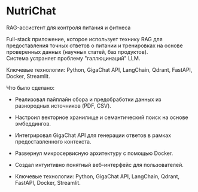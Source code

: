 # NutriChat
RAG-ассистент для контроля питания и фитнеса

Full-stack приложение, которое использует технику RAG для предоставления точных ответов о питании и тренировках на основе проверенных данных (научных статей, баз продуктов).  
Система устраняет проблему "галлюцинаций" LLM.



Ключевые технологии: Python, GigaChat API, LangChain, Qdrant, FastAPI, Docker, Streamlit.

Что было сделано:

- Реализовал пайплайн сбора и предобработки данных из разнородных источников (PDF, CSV).

- Настроил векторное хранилище и семантический поиск на основе эмбеддингов.

- Интегрировал GigaChat API для генерации ответов в рамках предоставленного контекста.

- Развернул микросервисную архитектуру с помощью Docker.

- Создал интуитивно понятный веб-интерфейс для пользователей.


* Ключевые технологии: Python, GigaChat API, LangChain, Qdrant, FastAPI, Docker, Streamlit.